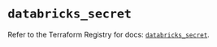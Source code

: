 # `databricks_secret`

Refer to the Terraform Registry for docs: [`databricks_secret`](https://registry.terraform.io/providers/databricks/databricks/1.76.0/docs/resources/secret).
